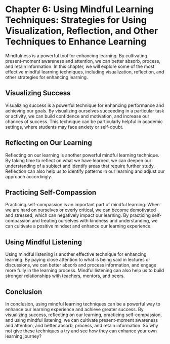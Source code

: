 Chapter 6: Using Mindful Learning Techniques: Strategies for Using Visualization, Reflection, and Other Techniques to Enhance Learning
======================================================================================================================================

Mindfulness is a powerful tool for enhancing learning. By cultivating present-moment awareness and attention, we can better absorb, process, and retain information. In this chapter, we will explore some of the most effective mindful learning techniques, including visualization, reflection, and other strategies for enhancing learning.

Visualizing Success
-------------------

Visualizing success is a powerful technique for enhancing performance and achieving our goals. By visualizing ourselves succeeding in a particular task or activity, we can build confidence and motivation, and increase our chances of success. This technique can be particularly helpful in academic settings, where students may face anxiety or self-doubt.

Reflecting on Our Learning
--------------------------

Reflecting on our learning is another powerful mindful learning technique. By taking time to reflect on what we have learned, we can deepen our understanding of a subject and identify areas that require further study. Reflection can also help us to identify patterns in our learning and adjust our approach accordingly.

Practicing Self-Compassion
--------------------------

Practicing self-compassion is an important part of mindful learning. When we are hard on ourselves or overly critical, we can become demotivated and stressed, which can negatively impact our learning. By practicing self-compassion and treating ourselves with kindness and understanding, we can cultivate a positive mindset and enhance our learning experience.

Using Mindful Listening
-----------------------

Using mindful listening is another effective technique for enhancing learning. By paying close attention to what is being said in lectures or discussions, we can better absorb and process information, and engage more fully in the learning process. Mindful listening can also help us to build stronger relationships with teachers, mentors, and peers.

Conclusion
----------

In conclusion, using mindful learning techniques can be a powerful way to enhance our learning experience and achieve greater success. By visualizing success, reflecting on our learning, practicing self-compassion, and using mindful listening, we can cultivate present-moment awareness and attention, and better absorb, process, and retain information. So why not give these techniques a try and see how they can enhance your own learning journey?
